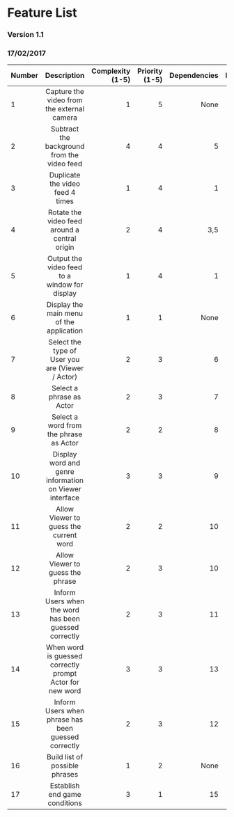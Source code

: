# Feature List
### Version 1.1
### 17/02/2017

| Number        | Description                                                     | Complexity (1-5)  | Priority (1-5) | Dependencies | Prototype |
| ------------- |:---------------------------------------------------------------:| -----------------:|---------------:|-------------:|----------:|
| 1             | Capture the video from the external camera                      | 1                 | 5              | None         | True      |
| 2             | Subtract the background from the video feed                     | 4                 | 4              | 5            | True      |
| 3             | Duplicate the video feed 4 times                                | 1                 | 4              | 1            | True      |
| 4             | Rotate the video feed around a central origin                   | 2                 | 4              | 3,5          | True      |
| 5             | Output the video feed to a window for display                   | 1                 | 4              | 1            | True      |
| 6             | Display the main menu of the application                        | 1                 | 1              | None         | False     |
| 7             | Select the type of User you are (Viewer / Actor)                | 2                 | 3              | 6            | False     |
| 8             | Select a phrase as Actor                                        | 2                 | 3              | 7            | False     |
| 9             | Select a word from the phrase as Actor                          | 2                 | 2              | 8            | False     |
| 10            | Display word and genre information on Viewer interface          | 3                 | 3              | 9            | False     |
| 11            | Allow Viewer to guess the current word                          | 2                 | 2              | 10           | False     |
| 12            | Allow Viewer to guess the phrase                                | 2                 | 3              | 10           | False     |
| 13            | Inform Users when the word has been guessed correctly           | 2                 | 3              | 11           | False     |
| 14            | When word is guessed correctly prompt Actor for new word        | 3                 | 3              | 13           | False     |
| 15            | Inform Users when phrase has been guessed correctly             | 2                 | 3              | 12           | False     |
| 16            | Build list of possible phrases                                  | 1                 | 2              | None         | False     |
| 17            | Establish end game conditions                                   | 3                 | 1              | 15           | False     |
